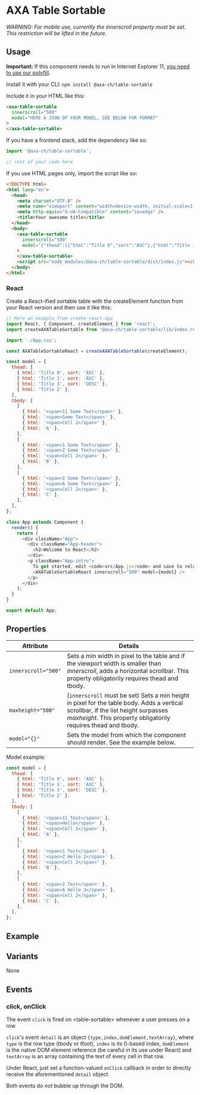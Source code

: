 # AXA Table Sortable

_WARNING: For mobile use, currently the innerscroll property must be set. This restriction will be lifted in the future._

## Usage

**Important:** If this component needs to run in Internet Explorer 11, [you need to use our polyfill](https://github.com/axa-ch/patterns-library/tree/develop/src/components/05-utils/polyfill).

Install it with your CLI:
`npm install @axa-ch/table-sortable`

Include it in your HTML like this:

```html
<axa-table-sortable
  innerscroll="500"
  model="HERE A JSON OF YOUR MODEL, SEE BELOW FOR FORMAT"
>
</axa-table-sortable>
```

If you have a frontend stack, add the dependency like so:

```js
import '@axa-ch/table-sortable';

// rest of your code here
```

If you use HTML pages only, import the script like so:

```html
<!DOCTYPE html>
<html lang="en">
  <head>
    <meta charset="UTF-8" />
    <meta name="viewport" content="width=device-width, initial-scale=1.0" />
    <meta http-equiv="X-UA-Compatible" content="ie=edge" />
    <title>Your awesome title</title>
  </head>
  <body>
    <axa-table-sortable
      innerscroll="500"
      model='{"thead":[{"html":"Title 0","sort":"ASC"},{"html":"Title 1","sort":"ASC"},{"html":"Title 3","sort":"DESC"},{"html":"Title 2"}],"tbody":[[{"html":"<span>11 Test</span>"},{"html":"<span>Hello</span>"},{"html":"<span>Cell 2</span>"},{"html":"A"}],[{"html":"<span>1 Test</span>"},{"html":"<span>zHello 2</span>"},{"html":"<span>Cell 2</span>"},{"html":"B"}],[{"html":"<span>2 Test</span>"},{"html":"<span>aHello 3</span>"},{"html":"<span>Cell 2</span>"},{"html":"C"}]]}'
    >
    </axa-table-sortable>
    <script src="node_modules/@axa-ch/table-sortable/dist/index.js"></script>
  </body>
</html>
```

### React

Create a React-ified sortable table with the createElement function from your React version and then use it like this:

```js
// Here an example from create-react-app
import React, { Component, createElement } from 'react';
import createAXATableSortable from '@axa-ch/table-sortable/lib/index.react';

import './App.css';

const AXATableSortableReact = createAXATableSortable(createElement);

const model = {
  thead: [
    { html: 'Title 0', sort: 'ASC' },
    { html: 'Title 1', sort: 'ASC' },
    { html: 'Title 3', sort: 'DESC' },
    { html: 'Title 2' },
  ],
  tbody: [
    [
      { html: '<span>11 Some Text</span>' },
      { html: '<span>Some Text</span>' },
      { html: '<span>Cell 2</span>' },
      { html: 'A' },
    ],
    [
      { html: '<span>1 Some Text</span>' },
      { html: '<span>Z Some Text</span>' },
      { html: '<span>Cell 2</span>' },
      { html: 'B' },
    ],
    [
      { html: '<span>2 Some Text</span>' },
      { html: '<span>A Some Text</span>' },
      { html: '<span>Cell 2</span>' },
      { html: 'C' },
    ],
  ],
};

class App extends Component {
  render() {
    return (
      <div className="App">
        <div className="App-header">
          <h2>Welcome to React</h2>
        </div>
        <p className="App-intro">
          To get started, edit <code>src/App.js</code> and save to reload.
          <AXATableSortableReact innerscroll="500" model={model} />
        </p>
      </div>
    );
  }
}

export default App;
```

## Properties

| Attribute           | Details                                                                                                                                                                                              |
| ------------------- | ---------------------------------------------------------------------------------------------------------------------------------------------------------------------------------------------------- |
| `innerscroll="500"` | Sets a min width in pixel to the table and if the viewport width is smaller than _innerscroll_, adds a horizontal scrollbar. This property obligatorily requires thead and tbody.                    |
| `maxheight="500"`   | (`innerscroll` must be set) Sets a min height in pixel for the table body. Adds a vertical scrollbar, if the list height surpasses _maxheight_. This property obligatorily requires thead and tbody. |
| `model="{}"`        | Sets the model from which the component should render. See the example below.                                                                                                                        |

Model example:

```js
const model = {
  thead: [
    { html: 'Title 0', sort: 'ASC' },
    { html: 'Title 1', sort: 'ASC' },
    { html: 'Title 3', sort: 'DESC' },
    { html: 'Title 2' },
  ],
  tbody: [
    [
      { html: '<span>11 Test</span>' },
      { html: '<span>Hello</span>' },
      { html: '<span>Cell 2</span>' },
      { html: 'A' },
    ],
    [
      { html: '<span>1 Test</span>' },
      { html: '<span>Z Hello 2</span>' },
      { html: '<span>Cell 2</span>' },
      { html: 'B' },
    ],
    [
      { html: '<span>2 Test</span>' },
      { html: '<span>A Hello 3</span>' },
      { html: '<span>Cell 2</span>' },
      { html: 'C' },
    ],
  ],
};
```

## Example

## Variants

None

## Events

### click, onClick

The event `click` is fired on &lt;table-sortable&gt; whenever a user presses on a row

`click`'s event `detail` is an object `{type,index,domElement,textArray}`, where `type` is the row type (tbody or tfoot), `index` is its 0-based index, `domElement` is the native DOM element reference (be careful in its use under React) and `textArray` is an array containing the text of every cell in that row.

Under React, just set a function-valued `onClick` callback in order to directly receive the aforementioned `detail` object.

Both events do _not_ bubble up through the DOM.
